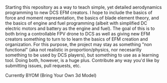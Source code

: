 Starting this repository as a way to teach simple, yet detailed aerodynamics programming to new DCS EFM creators. I hope to include the basics of force and moment representation, the basics of blade element theory, and the basics of engine and fuel programming (albeit with simplified DC electric motors and battery as the engine and fuel). The goal of this is to both bring a controllable FPV drone to DCS as well as giving new EFM creators something to turn to to learn the basics of EFM creation and organization. For this purpose, the project may stay as something "non functional" (aka not realistic in proportion/physics, nor necesarilly something to be used by DCS players), but something to use as a learning tool. Doing both, however, is a huge plus. Contribute any way you'd like by submitting issues, pull requests, etc. 

Currently BYOM (Bring Your Own 3d Model)
